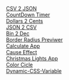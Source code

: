 [CSV 2 JSON](https://sam-uel-123.github.io/app-ideias/CSV2JSON%20App) <br>
[CountDown Timer](https://sam-uel-123.github.io/app-ideias/CountDown-Timer) <br>
[Dollars 2 Cents](https://sam-uel-123.github.io/app-ideias/Dollars2Cents) <br>
[JSON 2 CSV](https://sam-uel-123.github.io/app-ideias/JSON2CSV%20App) <br>
[Bin 2 Dec](https://sam-uel-123.github.io/app-ideias/bin2dec) <br>
[Border Radius Previwer](https://sam-uel-123.github.io/app-ideias/border-radius%20Previewer) <br>
[Calculate App](https://sam-uel-123.github.io/app-ideias/calculate-app) <br>
[Cause Effect](https://sam-uel-123.github.io/app-ideias/cause-effect) <br>
[Christmas Lights App](https://sam-uel-123.github.io/app-ideias/christmas-lights-app) <br>
[Color Cicle](https://sam-uel-123.github.io/app-ideias/colorCicle) <br>
[Dynamic-CSS-Variable](https://sam-uel-123.github.io/app-ideias/Dynamic-CSS-Variable) <br>